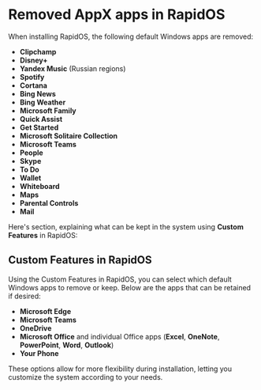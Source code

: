 # Removed AppX apps in RapidOS

When installing RapidOS, the following default Windows apps are removed:

- **Clipchamp**
- **Disney+**
- **Yandex Music** (Russian regions)
- **Spotify**
- **Cortana**
- **Bing News**
- **Bing Weather**
- **Microsoft Family**
- **Quick Assist**
- **Get Started**
- **Microsoft Solitaire Collection**
- **Microsoft Teams**
- **People**
- **Skype**
- **To Do**
- **Wallet**
- **Whiteboard**
- **Maps**
- **Parental Controls**
- **Mail**

Here's section, explaining what can be kept in the system using **Custom Features** in RapidOS:

## Custom Features in RapidOS

Using the Custom Features in RapidOS, you can select which default Windows apps to remove or keep. Below are the apps that can be retained if desired:

- **Microsoft Edge**
- **Microsoft Teams**
- **OneDrive**
- **Microsoft Office** and individual Office apps (**Excel**, **OneNote**, **PowerPoint**, **Word**, **Outlook**)
- **Your Phone**

These options allow for more flexibility during installation, letting you customize the system according to your needs.